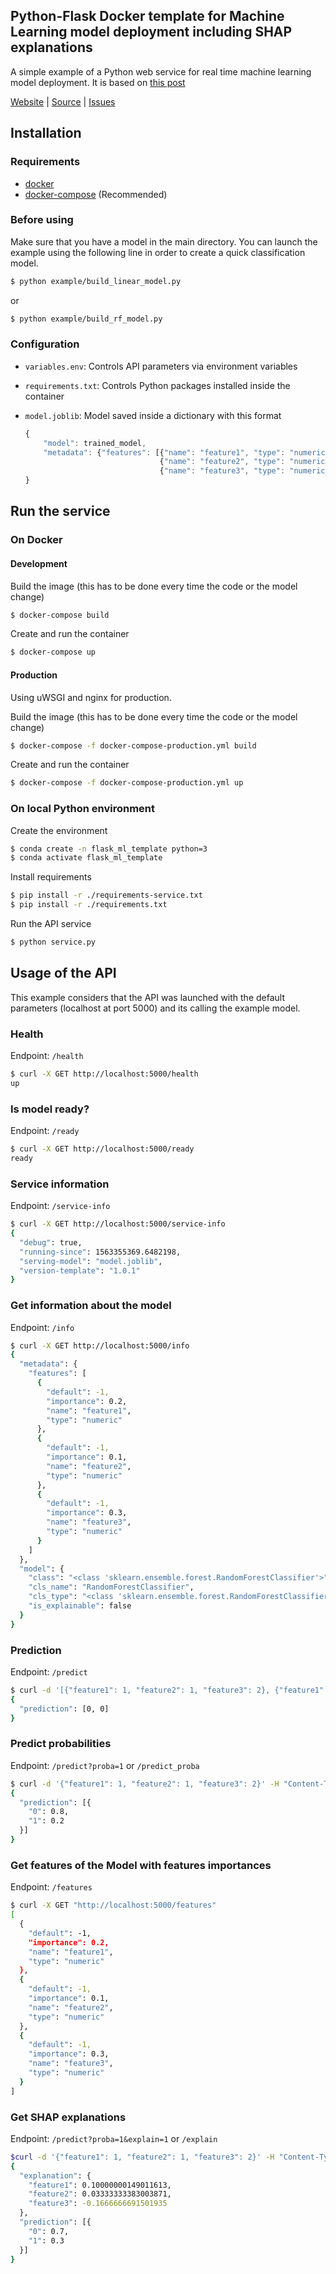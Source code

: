 ## Python-Flask Docker template for Machine Learning model deployment including SHAP explanations

A simple example of a Python web service for real time machine learning model deployment.
It is based on [this post](https://mikulskibartosz.name/a-comprehensive-guide-to-putting-a-machine-learning-model-in-production-using-flask-docker-and-e3176aa8d1ce)

[Website](https://lopezco.github.io/python-flask-sklearn-docker-template) | [Source](https://github.com/lopezco/python-flask-sklearn-docker-template/) | [Issues](https://github.com/lopezco/python-flask-sklearn-docker-template/issues)

## Installation

### Requirements  

* [docker](https://docs.docker.com/install/linux/docker-ce/ubuntu/)
* [docker-compose](https://docs.docker.com/compose/install/) (Recommended)

### Before using

Make sure that you have a model in the main directory.
You can launch the example using the following line in order to create a quick classification model.
```bash
$ python example/build_linear_model.py
```
or
```bash
$ python example/build_rf_model.py
```

### Configuration

* ```variables.env```: Controls API parameters via environment variables
* ```requirements.txt```: Controls Python packages installed inside the container
* ```model.joblib```: Model saved inside a dictionary with this format

    ```javascript
    {
        "model": trained_model,
        "metadata": {"features": [{"name": "feature1", "type": "numeric"},
                                  {"name": "feature2", "type": "numeric", "default": -1},
                                  {"name": "feature3", "type": "numeric"}]}
    }
    ```

## Run the service

### On Docker

#### Development

Build the image (this has to be done every time the code or the model change)
```bash
$ docker-compose build
```
Create and run the container
```bash
$ docker-compose up
```

#### Production

Using uWSGI and nginx for production.

Build the image (this has to be done every time the code or the model change)
```bash
$ docker-compose -f docker-compose-production.yml build
```
Create and run the container
```bash
$ docker-compose -f docker-compose-production.yml up
```

### On local Python environment

Create the environment
```bash
$ conda create -n flask_ml_template python=3
$ conda activate flask_ml_template
```
Install requirements
```bash
$ pip install -r ./requirements-service.txt  
$ pip install -r ./requirements.txt  
```
Run the API service
```bash
$ python service.py  
```

## Usage of the API  

This example considers that the API was launched with the default parameters (localhost at port 5000) and its calling
the example model.

### Health

Endpoint: `/health`

```bash
$ curl -X GET http://localhost:5000/health
up
```

### Is model ready?

Endpoint: `/ready`

```bash
$ curl -X GET http://localhost:5000/ready
ready
```

### Service information

Endpoint: `/service-info`

```bash
$ curl -X GET http://localhost:5000/service-info
{
  "debug": true,
  "running-since": 1563355369.6482198,
  "serving-model": "model.joblib",
  "version-template": "1.0.1"
}
```

### Get information about the model

Endpoint: `/info`

```bash
$ curl -X GET http://localhost:5000/info
{
  "metadata": {
    "features": [
      {
        "default": -1,
        "importance": 0.2,
        "name": "feature1",
        "type": "numeric"
      },
      {
        "default": -1,
        "importance": 0.1,
        "name": "feature2",
        "type": "numeric"
      },
      {
        "default": -1,
        "importance": 0.3,
        "name": "feature3",
        "type": "numeric"
      }
    ]
  },
  "model": {
    "class": "<class 'sklearn.ensemble.forest.RandomForestClassifier'>",
    "cls_name": "RandomForestClassifier",
    "cls_type": "<class 'sklearn.ensemble.forest.RandomForestClassifier'>",
    "is_explainable": false
  }
}
```

### Prediction

Endpoint: `/predict`

```bash
$ curl -d '[{"feature1": 1, "feature2": 1, "feature3": 2}, {"feature1": 1, "feature2": 1, "feature3": 2}]' -H "Content-Type: application/json" -X POST http://localhost:5000/predict
{
  "prediction": [0, 0]
}
```

### Predict probabilities

Endpoint: `/predict?proba=1` or `/predict_proba`

```bash
$ curl -d '{"feature1": 1, "feature2": 1, "feature3": 2}' -H "Content-Type: application/json" -X POST "http://localhost:5000/predict?proba=1"
{
  "prediction": [{
    "0": 0.8,
    "1": 0.2
  }]
}
```


### Get features of the Model with features importances

Endpoint: `/features`
```bash
$ curl -X GET "http://localhost:5000/features"
[
  {
    "default": -1,
    "importance": 0.2,
    "name": "feature1",
    "type": "numeric"
  },
  {
    "default": -1,
    "importance": 0.1,
    "name": "feature2",
    "type": "numeric"
  },
  {
    "default": -1,
    "importance": 0.3,
    "name": "feature3",
    "type": "numeric"
  }
]
```

### Get SHAP explanations

Endpoint: `/predict?proba=1&explain=1` or `/explain`

```bash
$curl -d '{"feature1": 1, "feature2": 1, "feature3": 2}' -H "Content-Type: application/json" -X POST "http://localhost:5000/predict?proba=1&explain=1"
{
  "explanation": {
    "feature1": 0.10000000149011613,
    "feature2": 0.03333333383003871,
    "feature3": -0.1666666691501935
  },
  "prediction": [{
    "0": 0.7,
    "1": 0.3
  }]
}
```
